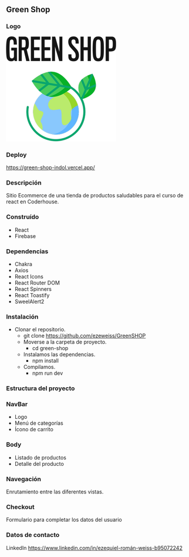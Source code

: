 ## Green Shop

### Logo
![Green Shop](src/assets/Logo.png)


### Deploy

https://green-shop-indol.vercel.app/


### Descripción

Sitio Ecommerce de una tienda de productos saludables para el curso de react en Coderhouse.


### Construído

- React
- Firebase

### Dependencias

- Chakra
- Axios
- React Icons
- React Router DOM
- React Spinners
- React Toastify
- SweelAlert2


### Instalación

- Clonar el repositorio.
    - git clone https://github.com/ezeweiss/GreenSHOP
    - Moverse a la carpeta de proyecto.
        - cd green-shop
    - Instalamos las dependencias. 
        - npm install
    - Compilamos.
        - npm run dev


### Estructura del proyecto

### NavBar

- Logo
- Menú de categorías
- Ícono de carrito

### Body

- Listado de productos
- Detalle del producto

### Navegación

Enrutamiento entre las diferentes vistas.

### Checkout

Formulario para completar los datos del usuario


### Datos de contacto

LinkedIn https://www.linkedin.com/in/ezequiel-román-weiss-b95072242